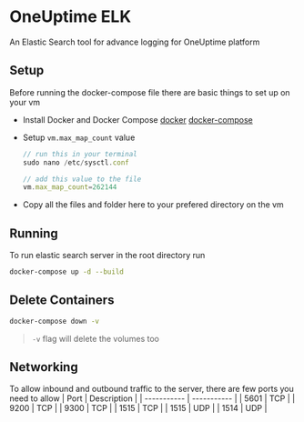 # OneUptime ELK

An Elastic Search tool for advance logging for OneUptime platform

## Setup

Before running the docker-compose file there are basic things to set up on your vm

-   Install Docker and Docker Compose [docker](https://docs.docker.com/engine/install/#server) [docker-compose](https://docs.docker.com/compose/install/)
-   Setup `vm.max_map_count` value

    ```js
    // run this in your terminal
    sudo nano /etc/sysctl.conf

    // add this value to the file
    vm.max_map_count=262144
    ```

-   Copy all the files and folder here to your prefered directory on the vm

## Running

To run elastic search server in the root directory run

```bash
docker-compose up -d --build
```

## Delete Containers

```bash
docker-compose down -v
```

> `-v` flag will delete the volumes too

## Networking

To allow inbound and outbound traffic to the server, there are few ports you need to allow
| Port | Description |
| ----------- | ----------- |
| 5601 | TCP |
| 9200 | TCP |
| 9300 | TCP |
| 1515 | TCP |
| 1515 | UDP |
| 1514 | UDP |
